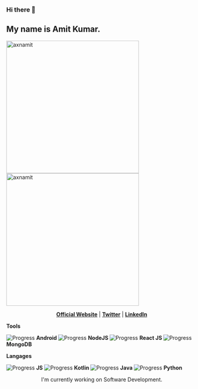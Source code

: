 ### Hi there 👋

## My name is Amit Kumar.


<p><img align="left" src="https://github-readme-stats.vercel.app/api/top-langs/?username=axnamit&layout=compact&hide=html" alt="axnamit" width="350"/></p>
<p>&nbsp;<img align="center" src="https://github-readme-stats.vercel.app/api?username=axnamit&show_icons=true" alt="axnamit"  width="350"/></p>


<p align="center">
  <strong><a href="https://axnamit.github.io/">Official Website</a></strong> |
  <strong><a href="https://twitter.com/YoungLordOn">Twitter</a></strong> |
  <strong><a href="https://www.linkedin.com/in/amit-kumar-b28488167">LinkedIn</a></strong> 
  
  
  <p><strong>Tools</strong></p>


<p align="center">

  ![Progress](https://progress-bar.dev/70/)         <strong>Android </strong>
  ![Progress](https://progress-bar.dev/50/)         <strong>NodeJS </strong>
  ![Progress](https://progress-bar.dev/30/)         <strong>React JS </strong>
  ![Progress](https://progress-bar.dev/50/)         <strong>MongoDB </strong></p>
  
  <p><strong>Langages</strong></p>
<p align="center">

  ![Progress](https://progress-bar.dev/80/)         <strong>JS</strong>
  ![Progress](https://progress-bar.dev/80/)         <strong>Kotlin </strong>
  ![Progress](https://progress-bar.dev/70/)         <strong>Java </strong>
  ![Progress](https://progress-bar.dev/50/)         <strong>Python </strong></p>
  



<p align="center">I'm currently working on Software Development.</p>





